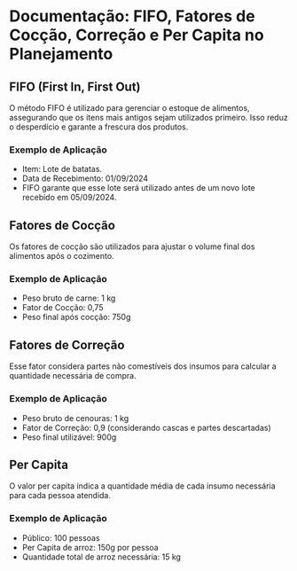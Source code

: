 # Documentação: FIFO, Fatores de Cocção, Correção e Per Capita no Planejamento

## FIFO (First In, First Out)
O método FIFO é utilizado para gerenciar o estoque de alimentos, assegurando que os itens mais antigos sejam utilizados primeiro. Isso reduz o desperdício e garante a frescura dos produtos.
### Exemplo de Aplicação
- Item: Lote de batatas.
- Data de Recebimento: 01/09/2024
- FIFO garante que esse lote será utilizado antes de um novo lote recebido em 05/09/2024.

## Fatores de Cocção
Os fatores de cocção são utilizados para ajustar o volume final dos alimentos após o cozimento.
### Exemplo de Aplicação
- Peso bruto de carne: 1 kg
- Fator de Cocção: 0,75
- Peso final após cocção: 750g

## Fatores de Correção
Esse fator considera partes não comestíveis dos insumos para calcular a quantidade necessária de compra.
### Exemplo de Aplicação
- Peso bruto de cenouras: 1 kg
- Fator de Correção: 0,9 (considerando cascas e partes descartadas)
- Peso final utilizável: 900g

## Per Capita
O valor per capita indica a quantidade média de cada insumo necessária para cada pessoa atendida.
### Exemplo de Aplicação
- Público: 100 pessoas
- Per Capita de arroz: 150g por pessoa
- Quantidade total de arroz necessária: 15 kg
